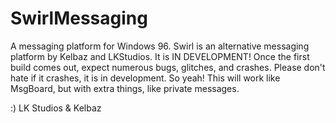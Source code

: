 # SwirlMessaging
A messaging platform for Windows 96.
Swirl is an alternative messaging platform by Kelbaz and LKStudios. It is IN DEVELOPMENT! Once the first build comes out, expect numerous bugs, glitches, and crashes. Please don't hate if it crashes, it is in development. So yeah! This will work like MsgBoard, but with extra things, like private messages.

:)
LK Studios & Kelbaz
